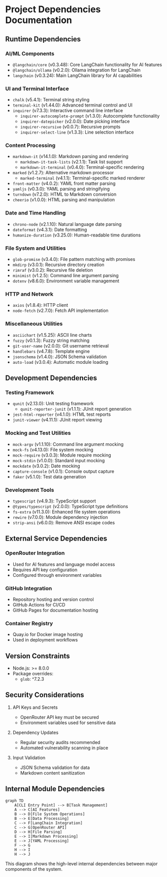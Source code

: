 # Project Dependencies Documentation

## Runtime Dependencies

### AI/ML Components
- `@langchain/core` (v0.3.48): Core LangChain functionality for AI features
- `@langchain/ollama` (v0.2.0): Ollama integration for LangChain
- `langchain` (v0.3.24): Main LangChain library for AI capabilities

### UI and Terminal Interface
- `chalk` (v5.4.1): Terminal string styling
- `terminal-kit` (v1.44.0): Advanced terminal control and UI
- `inquirer` (v7.3.3): Interactive command line interface
  - `inquirer-autocomplete-prompt` (v1.3.0): Autocomplete functionality
  - `inquirer-datepicker` (v2.0.0): Date picking interface
  - `inquirer-recursive` (v0.0.7): Recursive prompts
  - `inquirer-select-line` (v1.3.3): Line selection interface

### Content Processing
- `markdown-it` (v14.1.0): Markdown parsing and rendering
  - `markdown-it-task-lists` (v2.1.1): Task list support
  - `markdown-it-terminal` (v0.4.0): Terminal-specific rendering
- `marked` (v1.2.7): Alternative markdown processor
  - `marked-terminal` (v4.1.1): Terminal-specific marked renderer
- `front-matter` (v4.0.2): YAML front matter parsing
- `yamljs` (v0.3.0): YAML parsing and stringifying
- `turndown` (v7.2.0): HTML to Markdown conversion
- `cheerio` (v1.0.0): HTML parsing and manipulation

### Date and Time Handling
- `chrono-node` (v2.1.10): Natural language date parsing
- `dateformat` (v4.3.1): Date formatting
- `humanize-duration` (v3.25.0): Human-readable time durations

### File System and Utilities
- `glob-promise` (v3.4.0): File pattern matching with promises
- `mkdirp` (v3.0.1): Recursive directory creation
- `rimraf` (v3.0.2): Recursive file deletion
- `minimist` (v1.2.5): Command line argument parsing
- `dotenv` (v8.6.0): Environment variable management

### HTTP and Network
- `axios` (v1.8.4): HTTP client
- `node-fetch` (v2.7.0): Fetch API implementation

### Miscellaneous Utilities
- `asciichart` (v1.5.25): ASCII line charts
- `fuzzy` (v0.1.3): Fuzzy string matching
- `git-user-name` (v2.0.0): Git username retrieval
- `handlebars` (v4.7.8): Template engine
- `jsonschema` (v1.4.0): JSON Schema validation
- `auto-load` (v3.0.4): Automatic module loading

## Development Dependencies

### Testing Framework
- `qunit` (v2.13.0): Unit testing framework
  - `qunit-reporter-junit` (v1.1.1): JUnit report generation
- `jest-html-reporter` (v4.1.0): HTML test reports
- `junit-viewer` (v4.11.1): JUnit report viewing

### Mocking and Test Utilities
- `mock-argv` (v1.1.10): Command line argument mocking
- `mock-fs` (v4.13.0): File system mocking
- `mock-require` (v3.0.3): Module require mocking
- `mock-stdin` (v1.0.0): Standard input mocking
- `mockdate` (v3.0.2): Date mocking
- `capture-console` (v1.0.1): Console output capture
- `faker` (v5.1.0): Test data generation

### Development Tools
- `typescript` (v4.9.3): TypeScript support
- `@types/typescript` (v2.0.0): TypeScript type definitions
- `fs-extra` (v11.3.0): Enhanced file system operations
- `rewire` (v7.0.0): Module dependency injection
- `strip-ansi` (v6.0.0): Remove ANSI escape codes

## External Service Dependencies

### OpenRouter Integration
- Used for AI features and language model access
- Requires API key configuration
- Configured through environment variables

### GitHub Integration
- Repository hosting and version control
- GitHub Actions for CI/CD
- GitHub Pages for documentation hosting

### Container Registry
- Quay.io for Docker image hosting
- Used in deployment workflows

## Version Constraints

- Node.js: >= 8.0.0
- Package overrides:
  - `glob`: ^7.2.3

## Security Considerations

1. API Keys and Secrets
   - OpenRouter API key must be secured
   - Environment variables used for sensitive data

2. Dependency Updates
   - Regular security audits recommended
   - Automated vulnerability scanning in place

3. Input Validation
   - JSON Schema validation for data
   - Markdown content sanitization

## Internal Module Dependencies

```mermaid
graph TD
    A[CLI Entry Point] --> B[Task Management]
    A --> C[AI Features]
    B --> D[File System Operations]
    B --> E[Data Processing]
    C --> F[LangChain Integration]
    C --> G[OpenRouter API]
    D --> H[File Parsing]
    E --> I[Markdown Processing]
    E --> J[YAML Processing]
    F --> G
    H --> I
    H --> J
```

This diagram shows the high-level internal dependencies between major components of the system. 